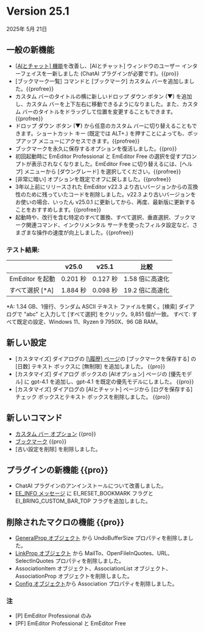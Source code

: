 # Version 25.1

2025年 5月 21日

## 一般の新機能

- [\[AIとチャット\] 機能](../howto/plugin/plugin_chat_with_ai)を改善し、\[AIとチャット\] ウィンドウのユーザー インターフェイスを一新しました (ChatAI プラグインが必要です)。{{pro}}
- [ブックマーク一覧] コマンドと [ブックマーク] カスタム バーを追加しました。{{profree}}
- カスタム バーのタイトルの横に新しいドロップ ダウン ボタン (&#9660;) を追加し、カスタム バーを上下左右に移動できるようになりました。また、カスタム バーのタイトルをドラッグして位置を変更することもできます。{{profree}}
- ドロップ ダウン ボタン (&#9660;) から任意のカスタム バーに切り替えることもできます。ショートカット キー (既定では ALT+.) を押すことによっても、ポップアップ メニューにアクセスできます。{{profree}}
- ブックマークを永久に保存するオプションを復活しました。{{pro}}
- 初回起動時に EmEditor Professional と EmEditor Free の選択を促すプロンプトが表示されなくなりました。EmEditor Free に切り替えるには、[ヘルプ] メニューから [ダウングレード] を選択してください。{{profree}}
- [非常に暗い] オプションを既定でオフに戻しました。{{profree}}
- 3年以上前にリリースされた EmEditor v22.3 より古いバージョンからの互換性のために残っていたコードを削除しました。v22.3 より古いバージョンをお使いの場合、いったん v25.0.1 に更新してから、再度、最新版に更新することをおすすめします。{{profree}}
- 起動時や、改行を含む特定のすべて置換、すべて選択、垂直選択、ブックマーク関連コマンド、インクリメンタル サーチを使ったフィルタ設定など、さまざまな操作の速度が向上しました。{{profree}}

### テスト結果:

|  | v25.0 | v25.1 | 比較 |
| --- | --- | --- | --- |
| EmEditor を起動 | 0.201 秒 | 0.127 秒 | 1.58 倍に高速化 |
| すべて選択 [\*A\]| 1.884 秒 | 0.098 秒 | 19.2 倍に高速化 |

\*A: 1.34 GB、1億行、ランダム ASCII テキスト ファイルを開く。\[検索\] ダイアログで "abc" と入力して \[すべて選択\] をクリック。9,851 個が一致。
すべて: すべて既定の設定、Windows 11、Ryzen 9 7950X、96 GB RAM。

## 新しい設定

- [カスタマイズ] ダイアログの [[\履歴\] ページ](../dlg/customize/history/index)の [ブックマークを保存する] の [日数] テキスト ボックスに [無制限] を追加しました。 {{pro}}
- [カスタマイズ] ダイアログ ボックスの [AIオプション] ページの [優先モデル] に gpt-4.1 を追加し、gpt-4.1 を既定の優先モデルにしました。 {{pro}}
- [カスタマイズ] ダイアログの \[AIとチャット\] ページから \[ログを保存する\] チェック ボックスとテキスト ボックスを削除しました。 {{pro}}

## 新しいコマンド

- [カスタム バー オプション](../cmd/window/pane_menu) {{pro}}
- [ブックマーク](../cmd/bookmarks/bookmark_bar) {{pro}}
- \[古い設定を削除\] を削除しました。

## プラグインの新機能 {{pro}}

- ChatAI プラグインのアンインストールについて改善しました。
- [EE\_INFO メッセージ](../plugin/message/ee_info) に EI_RESET_BOOKMARK フラグと EI_BRING_CUSTOM_BAR_TOP フラグを追加しました。

## 削除されたマクロの機能 {{pro}}

- [GeneralProp オブジェクト](../macro/general_prop/index) から UndoBufferSize プロパティを削除しました。
- [LinkProp オブジェクト](../macro/link_prop/index) から MailTo、OpenFileInQuotes、URL、SelectInQuotes プロパティを削除しました。
- AssociationItem オブジェクト、AssociationList オブジェクト、AssociationProp オブジェクトを削除しました。
- [Config オブジェクト](../macro/config/index)から Association プロパティを削除しました。

### 注

- \[P\] EmEditor Professional のみ
- \[PF\] EmEditor Professional と EmEditor Free
